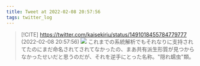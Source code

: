 ```yaml
---
title: Tweet at 2022-02-08 20:57:56
tags: twitter_log
---
```


> [!CITE] https://twitter.com/kaisekiriu/status/1491018455784779777 (2022-02-08 20:57:56)
> ![](https://twitter.com/kaisekiriu/status/1491018455784779777)
> これまでの系統解析でもそれなりに支持されてたのにまだ命名されてされてなかったの、まあ共有派生形質が見つからなかったせいだと思うのだが、それを逆手にとった名称。"隠れ蠕虫"類。
